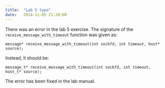 ```yaml
---
title:  "Lab 5 typo"
date:   2014-11-05 21:20:00
---
```


There was an error in the lab 5 exercise.  The signature of the `receive_message_with_timeout`
function was given as:

```
message* receive_message_with_timeout(int sockfd, int timeout, host* source);
```

Instead, it should be:

```
message_t* receive_message_with_timeout(int sockfd, int timeout, host_t* source);
```

The error has been fixed in the lab manual.
